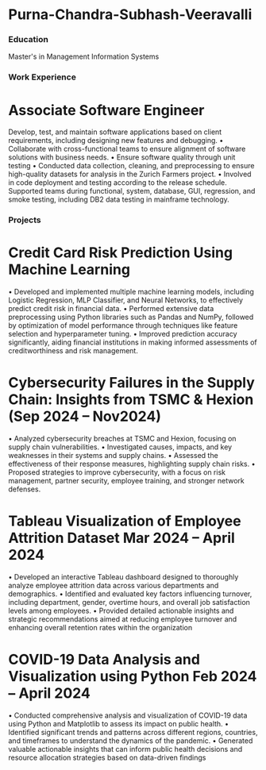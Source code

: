 # Purna-Chandra-Subhash-Veeravalli
### Education
Master's in Management Information Systems

### Work Experience
# Associate Software Engineer
Develop, test, and maintain software applications based on client requirements, including designing new features 
and debugging.
• Collaborate with cross-functional teams to ensure alignment of software solutions with business needs.
• Ensure software quality through unit testing
• Conducted data collection, cleaning, and preprocessing to ensure high-quality datasets for analysis in the Zurich 
Farmers project.
• Involved in code deployment and testing according to the release schedule. Supported teams during functional, 
system, database, GUI, regression, and smoke testing, including DB2 data testing in mainframe technology.


### Projects
# Credit Card Risk Prediction Using Machine Learning
• Developed and implemented multiple machine learning models, including Logistic Regression, MLP Classifier, 
and Neural Networks, to effectively predict credit risk in financial data.
• Performed extensive data preprocessing using Python libraries such as Pandas and NumPy, followed by 
optimization of model performance through techniques like feature selection and hyperparameter tuning.
• Improved prediction accuracy significantly, aiding financial institutions in making informed assessments of 
creditworthiness and risk management.
# Cybersecurity Failures in the Supply Chain: Insights from TSMC & Hexion (Sep 2024 – Nov2024)
• Analyzed cybersecurity breaches at TSMC and Hexion, focusing on supply chain vulnerabilities.
• Investigated causes, impacts, and key weaknesses in their systems and supply chains.
• Assessed the effectiveness of their response measures, highlighting supply chain risks.
• Proposed strategies to improve cybersecurity, with a focus on risk management, partner security, employee 
training, and stronger network defenses.
# Tableau Visualization of Employee Attrition Dataset Mar 2024 – April 2024
• Developed an interactive Tableau dashboard designed to thoroughly analyze employee attrition data across 
various departments and demographics.
• Identified and evaluated key factors influencing turnover, including department, gender, overtime hours, and 
overall job satisfaction levels among employees.
• Provided detailed actionable insights and strategic recommendations aimed at reducing employee turnover and 
enhancing overall retention rates within the organization
# COVID-19 Data Analysis and Visualization using Python Feb 2024 – April 2024 
• Conducted comprehensive analysis and visualization of COVID-19 data using Python and Matplotlib to assess its 
impact on public health.
• Identified significant trends and patterns across different regions, countries, and timeframes to understand the 
dynamics of the pandemic.
• Generated valuable actionable insights that can inform public health decisions and resource allocation strategies 
based on data-driven findings
